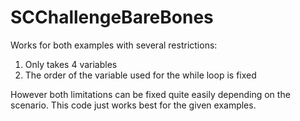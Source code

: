 # SCChallengeBareBones
Works for both examples with several restrictions:
1. Only takes 4 variables
2. The order of the variable used for the while loop is fixed

However both limitations can be fixed quite easily depending on the scenario. This code just works best for the given examples.
